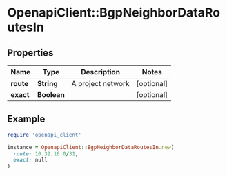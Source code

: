 # OpenapiClient::BgpNeighborDataRoutesIn

## Properties

| Name | Type | Description | Notes |
| ---- | ---- | ----------- | ----- |
| **route** | **String** | A project network | [optional] |
| **exact** | **Boolean** |  | [optional] |

## Example

```ruby
require 'openapi_client'

instance = OpenapiClient::BgpNeighborDataRoutesIn.new(
  route: 10.32.16.0/31,
  exact: null
)
```

